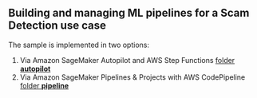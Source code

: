 ## Building and managing ML pipelines for a Scam Detection use case

The sample is implemented in two options:
1. Via Amazon SageMaker Autopilot and AWS Step Functions [folder **autopilot**](./autopilot)
2. Via Amazon SageMaker Pipelines & Projects with AWS CodePipeline [folder **pipeline**](./pipeline)

